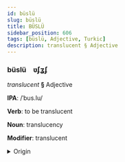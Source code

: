 ```yaml
---
id: büslü
slug: büslü
title: BÜSLÜ
sidebar_position: 606
tags: [büslü, Adjective, Turkic]
description: translucent § Adjective
---
```


### büslü&emsp;<span kind="abugida">ʋ́ʄʓʄ</span>

*translucent* **§** Adjective

**IPA**: /ˈbus.lu/

**Verb**: to be translucent

**Noun**: translucency

**Modifier**: translucent

<details>
    <summary>Origin</summary>
    Turkish buzlu [buz̪ˈl̠ʊ]<br/>
    <em>Turkic Language Family</em>
</details>